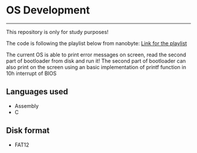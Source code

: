 # OS Development
---
This repository is only for study purposes!

The code is following the playlist below from nanobyte:
[Link for the playlist](https://www.youtube.com/playlist?list=PLFjM7v6KGMpiH2G-kT781ByCNC_0pKpPN)

The current OS is able to print error messages on screen, read the second part of bootloader from disk and run it!
The second part of bootloader can also print on the screen using an basic implementation of printf function in 10h interrupt of BIOS

## Languages used
 * Assembly
 * C

## Disk format
 * FAT12
